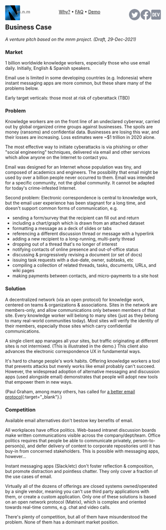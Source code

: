 <script src="//gc.zgo.at/count.js" async
        data-goatcounter="https://mnmnotmail.goatcounter.com/count"></script>

<div style="text-align:center">
   <a href="/"><img align="left" style="margin-top:-12px" src="logo-48-bleed-bright.png">
      <div style="float:left; margin-left:-0.75em; font-weight:bold; color:#888">m.n.m</div></a>
   <a href="https://dev.to/mnmnotmail"      ><img height="36" align="right" src="icon-dev-gray.svg"></a>
   <a href="https://facebook.com/mnmnotmail"><img height="36" align="right" src="icon-fb-gray-58.png"></a>
   <a href="https://twitter.com/mnmnotmail" ><img height="36" align="right" src="icon-tw-gray.svg"></a>
   <a href="/rationale.html">Why?</a> &bull;
   <a href="/faq.html">FAQ</a> &bull;
   <a href="/demo.html">Demo</a>
</div>

## Business Case

_A venture pitch based on the mnm project. (Draft, 29-Dec-2021)_

### Market

1 billion worldwide knowledge workers, especially those who use email daily. 
Initially, English & Spanish speakers.

Email use is limited in some developing countries (e.g. Indonesia) where instant messaging apps are more common, 
but these share many of the problems below.

Early target verticals: those most at risk of cyberattack (TBD)

### Problem

Knowledge workers are on the front line of an undeclared cyberwar, 
carried out by global organized crime groups against businesses. 
The spoils are money (ransoms) and confidential data. 
Businesses are losing this war, and their losses are increasing. 
Loss estimates were ~$1 trillion in 2020 alone.

The most effective way to initiate cyberattacks is via phishing or other "social engineering" techniques, 
delivered via email and other services which allow anyone on the Internet to contact you.

Email was designed for an Internet whose population was tiny, and composed of academics and engineers. 
The possibility that email might be used by over a billion people never occurred to them. 
Email was intended for a specific community, not the global community. 
It cannot be adapted for today's crime-infested Internet.

Second problem: Electronic correspondence is central to knowledge work, 
but the email user experience has been stagnant for a long time, 
and doesn't support common forms of communication, e.g.
- sending a form/survey that the recipient can fill out and return
- including a chart/graph which is drawn from an attached dataset
- formatting a message as a deck of slides or tabs
- referencing a different discussion thread or message with a hyperlink
- adding a new recipient to a long-running, multi-party thread
- dropping out of a thread that's no longer of interest
- notifying contacts of online presence and out-of-office status
- discussing & progressively revising a document (or set of docs)
- issuing task requests with a due-date, owner, subtasks, etc
- compiling a collection of related threads, tasks, documents, URLs, and wiki pages
- making payments between contacts, and micro-payments to a site host

### Solution

A decentralized network (via an open protocol) for knowledge work, centered on teams & organizations & associations. 
Sites in the network are members-only, and allow communications only between members of that site. 
Every knowledge worker will belong to many sites (just as they belong to many real-world communities today). 
Most sites will verify the identity of their members, especially those sites which carry confidential communications.

A single client app manages all your sites, but traffic originating at different sites is not intermixed. 
(This is illustrated in the demo.) 
This client also advances the electronic correspondence UX in fundamental ways.

It's hard to change people's work habits. 
Offering knowledge workers a tool that prevents attacks but merely works like email probably can't succeed. 
However, the widespread adoption of alternative messaging and discussion apps (used alongside email) 
demonstrates that people will adopt new tools that empower them in new ways.

(Paul Graham, among many others, has called for [a better email protocol](http://www.paulgraham.com/ambitious.html){:target="_blank"}.)

### Competition

Available email alternatives don't bestow key benefits of email.

All workplaces have office politics. 
Web-based intranet discussion boards make written communications visible across the company/dept/team. 
Office politics requires that people be able to communicate privately, person-to-person(s), 
and defer delivery of content to corporate repositories until it has buy-in from concerned stakeholders. 
This is possible with messaging apps, however...

Instant messaging apps (Slack/etc) don't foster reflection & composition, but promote distraction and pointless chatter. 
They only cover a fraction of the use cases of email.

Virtually all of the dozens of offerings are closed systems owned/operated by a single vendor, 
meaning you can't use third party applications with them, or create a custom application. 
Only one of these solutions is based on an open network protocol 
(Matrix), which is complex and oriented towards real-time comms, e.g. chat and video calls.

There's plenty of competition, but all of them have misunderstood the problem. 
None of them has a dominant market position.
